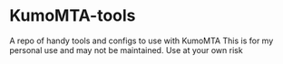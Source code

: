 # KumoMTA-tools

A repo of handy tools and configs to use with KumoMTA
This is for my personal use and may not be maintained.  Use at your own risk
